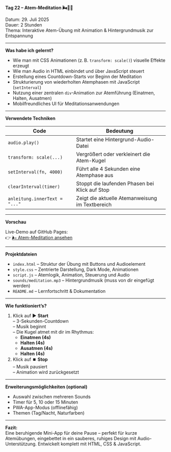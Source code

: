 **Tag 22 – Atem-Meditation 🌬️🧘‍♂️**

Datum: 29. Juli 2025  
Dauer: 2 Stunden  
Thema: Interaktive Atem-Übung mit Animation & Hintergrundmusik zur Entspannung

---

**Was habe ich gelernt?**

- Wie man mit CSS Animationen (z. B. `transform: scale()`) visuelle Effekte erzeugt
- Wie man Audio in HTML einbindet und über JavaScript steuert
- Erstellung eines Countdown-Starts vor Beginn der Meditation
- Strukturierung von wiederholten Atemphasen mit JavaScript (`setInterval`)
- Nutzung einer zentralen `div`-Animation zur Atemführung (Einatmen, Halten, Ausatmen)
- Mobilfreundliches UI für Meditationsanwendungen

---

**Verwendete Techniken**

| Code                                      | Bedeutung                                         |
|-------------------------------------------|--------------------------------------------------|
| `audio.play()`                            | Startet eine Hintergrund-Audio-Datei             |
| `transform: scale(...)`                   | Vergrößert oder verkleinert die Atem-Kugel      |
| `setInterval(fn, 4000)`                   | Führt alle 4 Sekunden eine Atemphase aus         |
| `clearInterval(timer)`                    | Stoppt die laufenden Phasen bei Klick auf Stop   |
| `anleitung.innerText = "..."`             | Zeigt die aktuelle Atemanweisung im Textbereich  |

---

**Vorschau**

Live-Demo auf GitHub Pages:  
👉 [🌬️ Atem-Meditation ansehen](https://sugu4.github.io/100-days-of-code/Day22/)

---

**Projektdateien**

- `index.html` – Struktur der Übung mit Buttons und Audioelement  
- `style.css` – Zentrierte Darstellung, Dark Mode, Animationen  
- `script.js` – Atemlogik, Animation, Steuerung und Audio  
- `sounds/meditation.mp3` – Hintergrundmusik (muss von dir eingefügt werden)  
- `README.md` – Lernfortschritt & Dokumentation

---

**Wie funktioniert’s?**

1. Klick auf ▶️ **Start**  
   – 3-Sekunden-Countdown  
   – Musik beginnt  
   – Die Kugel atmet mit dir im Rhythmus:
     - **Einatmen (4s)**  
     - **Halten (4s)**  
     - **Ausatmen (4s)**  
     - **Halten (4s)**  
2. Klick auf ⏹️ **Stop**  
   – Musik pausiert  
   – Animation wird zurückgesetzt

---

**Erweiterungsmöglichkeiten (optional)**

- Auswahl zwischen mehreren Sounds  
- Timer für 5, 10 oder 15 Minuten  
- PWA-App-Modus (offlinefähig)  
- Themen (Tag/Nacht, Naturfarben)

---

**Fazit:**  
Eine beruhigende Mini-App für deine Pause – perfekt für kurze Atemübungen, eingebettet in ein sauberes, ruhiges Design mit Audio-Unterstützung. Entwickelt komplett mit HTML, CSS & JavaScript.
